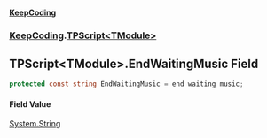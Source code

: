 #### [KeepCoding](index.md 'index')
### [KeepCoding](KeepCoding.md 'KeepCoding').[TPScript&lt;TModule&gt;](KeepCoding_TPScript_TModule_.md 'KeepCoding.TPScript&lt;TModule&gt;')
## TPScript&lt;TModule&gt;.EndWaitingMusic Field
```csharp
protected const string EndWaitingMusic = end waiting music;
```
#### Field Value
[System.String](https://docs.microsoft.com/en-us/dotnet/api/System.String 'System.String')
